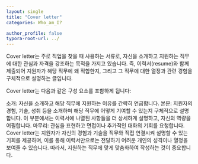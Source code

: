 ```yaml
---
layout: single
title: "Cover letter"
categories: Who_am_I?

author_profile: false
typora-root-url: ../
---
```


Cover letter는 주로 직업을 찾을 때 사용하는 서류로, 자신을 소개하고 지원하는 직무에 대한 관심과 자격을 강조하는 목적을 가지고 있습니다. 즉, 이력서(resume)와 함께 제출되어 지원자가 해당 직무에 왜 적합한지, 그리고 그 직무에 대한 열정과 관련 경험을 구체적으로 설명하는 글입니다.

Cover letter는 다음과 같은 구성 요소를 포함하게 됩니다:

소개: 자신을 소개하고 해당 직무에 지원하는 이유를 간략히 언급합니다.
본문: 지원자의 경험, 기술, 성취 등을 소개하며 해당 직무에 어떻게 기여할 수 있는지 구체적으로 설명합니다. 이 부분에서는 이력서에 나열된 사항들을 더 상세하게 설명하고, 자신의 역량을 어필합니다.
마무리: 관심을 표현하고 면접이나 추가적인 대화의 기회를 요청합니다.
Cover letter는 지원자가 자신의 경험과 기술을 직무와 직접 연결시켜 설명할 수 있는 기회를 제공하며, 이를 통해 이력서만으로는 전달하기 어려운 개인의 성격이나 열정을 보여줄 수 있습니다. 따라서, 지원하는 직무에 맞게 맞춤화하여 작성하는 것이 중요합니다.
